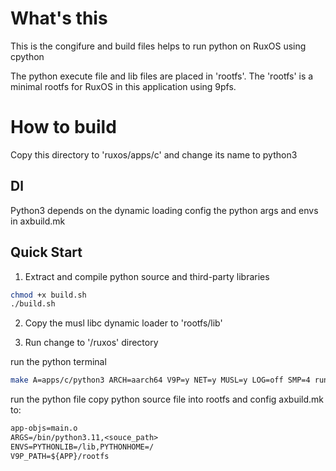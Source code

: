 # What's this
This is the congifure and build files helps to run python on RuxOS using cpython

The python execute file and lib files are placed in 'rootfs'. The 'rootfs' is a minimal rootfs for RuxOS in this application using 9pfs.

# How to build

Copy this directory to 'ruxos/apps/c' and change its name to python3

## Dl
Python3 depends on the dynamic loading
config the python args and envs in axbuild.mk


## Quick Start
1. Extract and compile python source and third-party libraries

```sh
chmod +x build.sh
./build.sh
```

2. Copy the musl libc dynamic loader to 'rootfs/lib'

3. Run
change to '/ruxos' directory

run the python terminal
```sh
make A=apps/c/python3 ARCH=aarch64 V9P=y NET=y MUSL=y LOG=off SMP=4 run
```

run the python file
copy python source file into rootfs and config axbuild.mk to:

```txt
app-objs=main.o
ARGS=/bin/python3.11,<souce_path>
ENVS=PYTHONLIB=/lib,PYTHONHOME=/
V9P_PATH=${APP}/rootfs
```